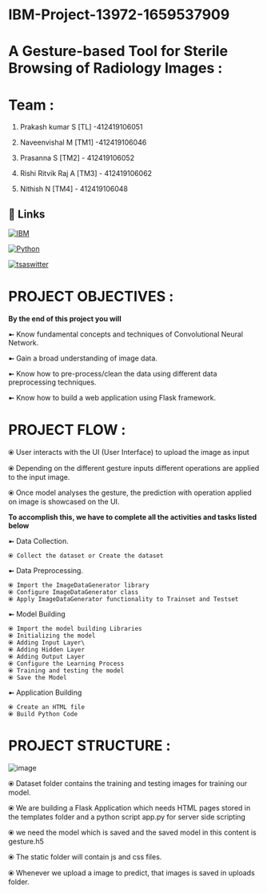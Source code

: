 # IBM-Project-13972-1659537909

# A Gesture-based Tool for Sterile Browsing of Radiology Images :

# Team : 

1. Prakash kumar S [TL]      -412419106051

2. Naveenvishal M [TM1]      -412419106046

3. Prasanna S [TM2]          - 412419106052

4. Rishi Ritvik Raj A [TM3]  - 412419106062

5. Nithish N [TM4]           - 412419106048

## 🔗 Links

[![IBM](https://www.ibm.com/brand/experience-guides/developer/b1db1ae501d522a1a4b49613fe07c9f1/01_8-bar-positive.svg)](https://www.ibm.com/in-en)

[![Python](https://encrypted-tbn0.gstatic.com/images?q=tbn:ANd9GcQcGIyex2EPolXNY7XzBvPEi6REgLWA9QEnJg&usqp=CAU)](https://flask.palletsprojects.com/en/2.2.x/)

[![tsaswitter](https://upload.wikimedia.org/wikipedia/commons/2/24/IBM_Cloud_logo.png)](https://www.ibm.com/cloud)

# PROJECT OBJECTIVES :
**By the end of this project you will**

➼ Know fundamental concepts and techniques of Convolutional Neural Network.

➼ Gain a broad understanding of image data.

➼ Know how to pre-process/clean the data using different data preprocessing techniques.

➼ Know how to build a web application using Flask framework.

# PROJECT FLOW :

⦿ User interacts with the UI (User Interface) to upload the image as input

⦿ Depending on the different gesture inputs different operations are applied to the input image.

⦿ Once model analyses the gesture, the prediction with operation applied on image is showcased on the UI.

**To accomplish this, we have to complete all the activities and tasks listed below**

➼ Data Collection.

    ⦿ Collect the dataset or Create the dataset

➼ Data Preprocessing.

    ⦿ Import the ImageDataGenerator library
    ⦿ Configure ImageDataGenerator class
    ⦿ Apply ImageDataGenerator functionality to Trainset and Testset

➼ Model Building

    ⦿ Import the model building Libraries
    ⦿ Initializing the model
    ⦿ Adding Input Layer\
    ⦿ Adding Hidden Layer
    ⦿ Adding Output Layer
    ⦿ Configure the Learning Process
    ⦿ Training and testing the model
    ⦿ Save the Model

➼ Application Building

    ⦿ Create an HTML file
    ⦿ Build Python Code

# PROJECT STRUCTURE :


![image](https://user-images.githubusercontent.com/86544335/198891257-6b0d65bc-ffda-4f95-b804-fdd71beea62e.png)





⦿ Dataset folder contains the training and testing images for training our model.

⦿ We are building a Flask Application which needs  HTML pages stored in the templates 
   folder and a python script app.py for server side scripting

⦿ we need the model which is saved and the saved model in this content is gesture.h5

⦿ The static folder will contain js and css files.

⦿ Whenever we upload a image to predict, that images is saved in uploads folder.
